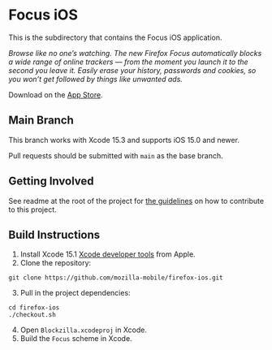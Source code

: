 # Focus iOS

This is the subdirectory that contains the Focus iOS application.

_Browse like no one’s watching. The new Firefox Focus automatically blocks a wide range of online trackers — from the moment you launch it to the second you leave it. Easily erase your history, passwords and cookies, so you won’t get followed by things like unwanted ads._

Download on the [App Store](https://itunes.apple.com/app/id1055677337).

## Main Branch

This branch works with Xcode 15.3 and supports iOS 15.0 and newer.

Pull requests should be submitted with `main` as the base branch.

## Getting Involved

See readme at the root of the project for [the guidelines](https://github.com/mozilla-mobile/firefox-ios/blob/main/README.md) on how to contribute to this project.

## Build Instructions

1. Install Xcode 15.1 [Xcode developer tools](https://developer.apple.com/xcode/downloads/) from Apple.
2. Clone the repository:

  ```shell
  git clone https://github.com/mozilla-mobile/firefox-ios.git
  ```

3. Pull in the project dependencies:

  ```shell
  cd firefox-ios
  ./checkout.sh
  ```

4. Open `Blockzilla.xcodeproj` in Xcode.
5. Build the `Focus` scheme in Xcode.